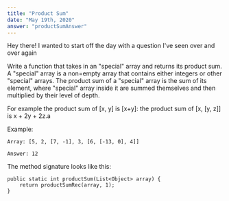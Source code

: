 ```yaml
---
title: "Product Sum"
date: "May 19th, 2020"
answer: "productSumAnswer"
---
```


Hey there! I wanted to start off the day with a question I've seen over and over again

Write a function that takes in an "special" array and returns its product sum. A "special" array is a non=empty array that contains either integers or other "special" arrays.
The product sum of a "special" array is the sum of its element, where "special" array inside it are summed themselves and then multiplied by their level of depth.

For example the product sum of [x, y] is [x+y]: the product sum of [x, [y, z]] is x + 2y + 2z.a

Example:

    Array: [5, 2, [7, -1], 3, [6, [-13, 0], 4]]

    Answer: 12


The method signature looks like this:

<div align="left">

    public static int productSum(List<Object> array) {
        return productSumRec(array, 1);
    }

</div>
